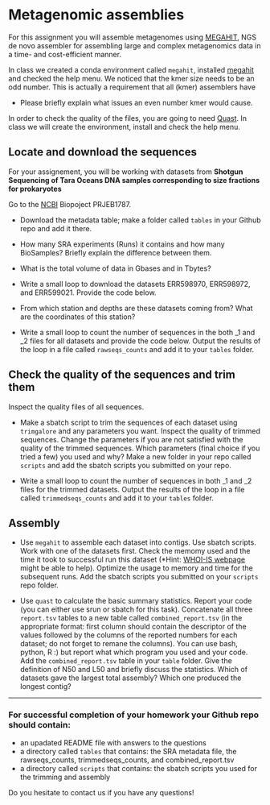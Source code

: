# Metagenomic assemblies
For this assignment you will assemble metagenomes using [MEGAHIT](https://academic.oup.com/bioinformatics/article/31/10/1674/177884), NGS de novo assembler for assembling large and complex metagenomics data in a time- and cost-efficient manner.

In class we created a conda environment called `megahit`, installed  [megahit](https://github.com/voutcn/megahit) and checked the help menu. We noticed that the kmer size needs to be an odd number. This is actually a requirement that all (kmer) assemblers have
- Please briefly explain what issues an even number kmer would cause.

In order to check the quality of the files, you are going to need [Quast](http://quast.sourceforge.net/). In class we will create the environment, install and check the help menu.



## Locate and download the sequences
For your assignement, you will be working with datasets from **Shotgun Sequencing of Tara Oceans DNA samples corresponding to size fractions for prokaryotes** 

Go to the [NCBI](https://www.ncbi.nlm.nih.gov) Biopoject PRJEB1787.

- Download the metadata table; make a folder called `tables` in your Github repo and add it there.

- How many SRA experiments (Runs) it contains and how many BioSamples? Briefly explain the difference between them.

- What is the total volume of data in Gbases and in Tbytes?

- Write a small loop to download the datasets ERR598970, ERR598972, and ERR599021. Provide the code below.

- From which station and depths are these datasets coming from? What are the coordinates of this station?

- Write a small loop to count the number of sequences in the both _1 and _2 files for all datasets and provide the code below. Output the results of the loop in a file called `rawseqs_counts` and add it to your `tables` folder.

## Check the quality of the sequences and trim them

Inspect the quality files of all sequences. 

- Make a sbatch script to trim the sequences of each dataset using `trimgalore` and any parameters you want. Inspect the quality of trimmed sequences. Change the parameters if you are not satisfied with the quality of the trimmed sequences.  Which parameters (final choice if you tried a few) you used and why? Make a new folder in your repo called `scripts` and add the sbatch scripts you submitted on your repo.

- Write a small loop to count the number of sequences in both _1 and _2 files for the trimmed datasets. Output the results of the loop in a file called `trimmedseqs_counts` and add it to your `tables` folder.

## Assembly

- Use `megahit` to assemble each dataset into contigs. Use sbatch scripts. Work with one of the datasets first. Check the memomy used and the time it took to successful run this dataset (*Hint: [WHOI-IS webpage](https://whoi-it.whoi.edu/managing-and-monitoring-jobs-on-poseidon/) might be able to help). Optimize the usage to memory and time for the subsequent runs. Add the sbatch scripts you submitted on your `scripts` repo folder.

- Use `quast` to calculate the basic summary statistics. Report your code (you can either use srun or sbatch for this task). Concatenate all three `report.tsv` tables to a new table called `combined_report.tsv` (in the appropriate format: first column should contain the descriptor of the values followed by the columns of the reported numbers for each dataset; do not forget to remane the columns). You can use bash, python, R :) but report what which program you used and your code. Add the `combined_report.tsv` table in your `table` folder. Give the definition of N50 and L50 and briefly discuss the statistics. Which of datasets gave the largest total assembly? Which one produced the longest contig?



____________________________________________________________________________________________________________________________________________

### For successful completion of your homework your Github repo should contain:
- an upadated README file with answers to the questions
- a directory called `tables` that contains: the SRA metadata file, the rawseqs_counts, trimmedseqs_counts, and combined_report.tsv
- a directory called `scripts` that contains: the sbatch scripts you used for the trimming and assembly


Do you hesitate to contact us if you have any questions!

